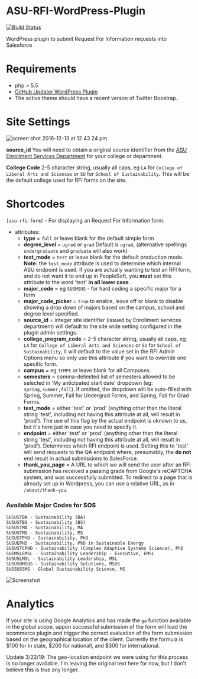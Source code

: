 # ASU-RFI-WordPress-Plugin
[![Build Status](https://travis-ci.org/gios-asu/ASU-RFI-WordPress-Plugin.svg?branch=develop)](https://travis-ci.org/gios-asu/ASU-RFI-WordPress-Plugin)

WordPress plugin to submit Request For Information requests into Salesforce

# Requirements
* php > 5.5
* [GitHub Updater WordPress Plugin](https://github.com/afragen/github-updater)
* The active theme should have a recent verson of Twitter Boostrap.


# Site Settings
![screen shot 2016-12-13 at 12 43 24 pm](https://cloud.githubusercontent.com/assets/295804/21156084/c728ccae-c131-11e6-8e0f-7cbc1a6e3db6.png)

**source_id** You will need to obtain a original source identifier from the [ASU Enrollment Services Department](mailto:ecomm@asu.edu) for your college or department.

**College Code** 2-5 character string, usually all caps, eg `LA` for `College of Liberal Arts and Sciences` or `SU` for `School of Sustainability`. This will be the default college used for RFI forms on the site.


# Shortcodes

`[asu-rfi-form]` - For displaying an Request For Information form.
* attributes:
  * **type** = `full` or leave blank for the default simple form
  * **degree_level** = `ugrad` or `grad` Default is `ugrad`, (alternative spellings `undergraduate` and `graduate` will also work)
  * **test_mode** = `test` or leave blank for the default production mode. **Note:** the `test_mode` attribute is used to determine which internal ASU endpoint is used. If you are actually wanting to test an RFI form, and do not want it to end up in PeopleSoft, you **must** set this attribute to the word 'test' **in all lower case** .
  * **major_code** = eg `SUSMSUS` - for hard coding a specific major for a form
  * **major_code_picker** = `true` to enable, leave off or blank to disable showing a drop down of majors based on the campus, school and degree level specified.
  * **source_id** = integer site identifier (issued by Enrollment services department) will default to the site wide setting configured in the plugin admin settings.
  * **college_program_code** = 2-5 character string, usually all caps, eg `LA` for `College of Liberal Arts and Sciences` or `SU` for `School of Sustainability`, it will default to the value set in the RFI Admin Options menu so only use this attribute if you want to override one specific form.
  * **campus** = eg `TEMPE` or leave blank for all Campuses.
  * **semesters** = comma-delimited list of semesters allowed to be selected in 'My anticipated start date' dropdown (eg: `spring,summer,fall`). If omitted, the dropdown will be auto-filled with Spring, Summer, Fall for Undergrad Forms, and Spring, Fall for Grad Forms.
  * **test_mode** = either 'test' or 'prod' (anything other than the literal string 'test', including not having this attribute at all, will result in 'prod'). The use of this flag by the actual endpoint is uknown to us, but it's here just in case you need to specify it.
  * **endpoint** = either 'test' or 'prod' (anything other than the literal string 'test', including not having this attribute at all, will result in 'prod'). Determines which RFI endpoint is used. Setting this to 'test' will send requests to the QA endpoint where, presumably, the **do not** end result in actual submissions to SalesForce.
  * **thank_you_page** = A URL to which we will send the user after an RFI submission has received a passing grade from Google's reCAPTCHA system, and was successfully submitted. To redirect to a page that is already set up in Wordpress, you can use a relative URL, as in `/about/thank-you`.

### Available Major Codes for SOS
	SUSUSTBA - Sustainability (BA)
	SUSUSTBS - Sustainability (BS)
	SUSUSTMA - Sustainability, MA
	SUSUSTMS - Sustainability, MS
	SUSUSTPHD - Sustainability, PhD
	SUSUEPHD - Sustainability, PhD in Sustainable Energy
	SUSUSTCPHD - Sustainability (Complex Adaptive Systems Science), PhD
	SUEMSLEMSL - Sustainability Leadership - Executive, EMSL
	SUSUSLMSL - Sustainability Leadership, MSL
	SUSUSOMSUS - Sustainability Solutions, MSUS
	SUGSUSSMS - Global Sustainability Science, MS


![Screenshot](http://i.imgur.com/PFWa83O.png)

# Analytics
If your site is using Google Analytics and has made the `ga` function available in the global scope, uppon successful submission of the form will load the ecommerce plugin and trigger the correct evaluation of the form submission based on the geographical location of the client. Currently the formula is $100 for in state, $200 for nationall, and $300 for international.

Update 3/22/19: The geo-location endpoint we were using for this process is no longer available. I'm leaving the original text here for now, but I don't believe this is true any longer.

